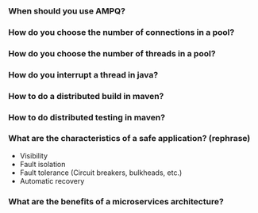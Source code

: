 ### When should you use AMPQ?

### How do you choose the number of connections in a pool?

### How do you choose the number of threads in a pool?

### How do you interrupt a thread in java?

### How to do a distributed build in maven?

### How to do distributed testing in maven?

### What are the characteristics of a safe application? (rephrase)

* Visibility
* Fault isolation
* Fault tolerance (Circuit breakers, bulkheads, etc.)
* Automatic recovery

### What are the benefits of a microservices architecture?
